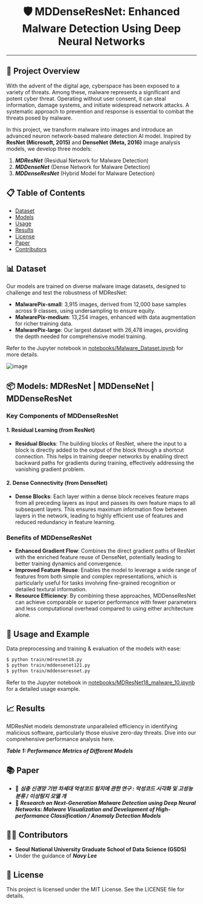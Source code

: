 <div align="center">

# 🛡️ MDDenseResNet: Enhanced Malware Detection Using Deep Neural Networks

</div>

---

## 📑 Project Overview
With the advent of the digital age, cyberspace has been exposed to a variety of threats. Among these, malware represents a significant and potent cyber threat. Operating without user consent, it can steal information, damage systems, and initiate widespread network attacks. A systematic approach to prevention and response is essential to combat the threats posed by malware.

In this project, we transform malware into images and introduce an advanced neuron network-based malware detection AI model. Inspired by **ResNet (Microsoft, 2015)** and **DenseNet (Meta, 2016)** image analysis models, we develop three models:
1. ***MDResNet*** (Residual Network for Malware Detection)
2. ***MDDenseNet*** (Dense Network for Malware Detection)
3. ***MDDenseResNet*** (Hybrid Model for Malware Detection)

## 📋 Table of Contents
- [Dataset](#-dataset)
- [Models](#-models)
- [Usage](#-usage-and-example)
- [Results](#-results)
- [License](#-license)
- [Paper](#-paper)
- [Contributors](#-contributors)

## 📊 Dataset

Our models are trained on diverse malware image datasets, designed to challenge and test the robustness of MDResNet:

- **MalwarePix-small**: 3,915 images, derived from 12,000 base samples across 9 classes, using undersampling to ensure equity.
- **MalwarePix-medium**: 13,254 images, enhanced with data augmentation for richer training data.
- **MalwarePix-large**: Our largest dataset with 26,478 images, providing the depth needed for comprehensive model training.

Refer to the Jupyter notebook in [notebooks/Malware_Dataset.ipynb](notebooks/Malware_Dataset.ipynb) for more details.

![image](https://github.com/Navy10021/MDDenseResNet/assets/105137667/6c6d3ab7-6f68-4773-b8a6-6937de17e503)


## 📦 Models: MDResNet | MDDenseNet | MDDenseResNet
### Key Components of MDDenseResNet
#### 1. Residual Learning (from ResNet)
- **Residual Blocks**: The building blocks of ResNet, where the input to a block is directly added to the output of the block through a shortcut connection. This helps in training deeper networks by enabling direct backward paths for gradients during training, effectively addressing the vanishing gradient problem.

#### 2. Dense Connectivity (from DenseNet)
- **Dense Blocks**: Each layer within a dense block receives feature maps from all preceding layers as input and passes its own feature maps to all subsequent layers. This ensures maximum information flow between layers in the network, leading to highly efficient use of features and reduced redundancy in feature learning.

### Benefits of MDDenseResNet
- **Enhanced Gradient Flow**: Combines the direct gradient paths of ResNet with the enriched feature reuse of DenseNet, potentially leading to better training dynamics and convergence.
- **Improved Feature Reuse**: Enables the model to leverage a wide range of features from both simple and complex representations, which is particularly useful for tasks involving fine-grained recognition or detailed textural information.
- **Resource Efficiency**: By combining these approaches, MDDenseResNet can achieve comparable or superior performance with fewer parameters and less computational overhead compared to using either architecture alone.

## 🚀 Usage and Example
Data preprocessing and training & evaluation of the models with ease:
```bash
$ python train/mdresnet18.py
$ python train/mddensenet121.py
$ python train/mddenseresnet.py
```
Refer to the Jupyter notebook in [notebooks/MDResNet18_malware_10.ipynb](notebooks/MDResNet18_malware_10.ipynb) for a detailed usage example.

## 📈 Results

MDResNet models demonstrate unparalleled efficiency in identifying malicious software, particularly those elusive zero-day threats. Dive into our comprehensive performance analysis here.

***Table 1: Performance Metrics of Different Models***

## 📚 Paper

- 📝 ***심층 신경망 기반 차세대 악성코드 탐지에 관한 연구 : 악성코드 시각화 및 고성능 분류 / 이상탐지 모델 개***
- 📝 ***Research on Next-Generation Malware Detection using Deep Neural Networks: Malware Visualization and Development of High-performance Classification / Anomaly Detection Models***

## 👨‍💻 Contributors
- **Seoul National University Graduate School of Data Science (GSDS)**
- Under the guidance of ***Navy Lee***

## 📜 License
This project is licensed under the MIT License. See the LICENSE file for details.

